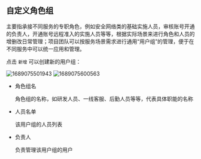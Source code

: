 ## 自定义角色组

主要指承接不同服务的专职角色，例如安全网络类的基础实施人员，审核账号开通的负责人，开通账号远程准入的实施人员等等，根据实际场景来进行角色和人员的增删改日常管理；项目团队可以按服务场景需求进行通用“用户组”的管理，便于在不同服务中可以统一应用和管理。

点击 `新增` 可以创建新的用户组：

![1689075501943](image/project-roles/1689075501943.png)
![1689075600563](image/project-roles/1689075600563.png)

- 角色组名

  角色组的名称，如研发人员、一线客服、后勤人员等等，代表具体职能的名称

- 人员名单

  该用户组的人员列表

- 负责人

  负责管理该用户组的用户
